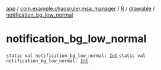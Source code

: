 [app](../../../index.md) / [com.example.chaosruler.msa_manager](../../index.md) / [R](../index.md) / [drawable](index.md) / [notification_bg_low_normal](.)

# notification_bg_low_normal

`static val notification_bg_low_normal: `[`Int`](https://kotlinlang.org/api/latest/jvm/stdlib/kotlin/-int/index.html)
`static val notification_bg_low_normal: `[`Int`](https://kotlinlang.org/api/latest/jvm/stdlib/kotlin/-int/index.html)